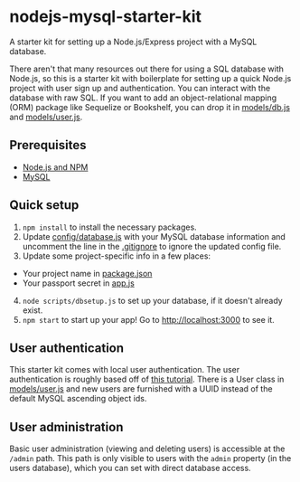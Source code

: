 # nodejs-mysql-starter-kit
A starter kit for setting up a Node.js/Express project with a MySQL database.

There aren't that many resources out there for using a SQL database with Node.js, so this is a starter kit with boilerplate for setting up a quick Node.js project with user sign up and authentication. You can interact with the database with raw SQL. If you want to add an object-relational mapping (ORM) package like Sequelize or Bookshelf, you can drop it in [models/db.js](../blob/master/models/db.js) and [models/user.js](../blob/master/models/user.js).

## Prerequisites
* [Node.js and NPM](https://nodejs.org/en/)
* [MySQL](https://dev.mysql.com/downloads/installer/)

## Quick setup
1. `npm install` to install the necessary packages.
2. Update [config/database.js](../blob/master/config/database.js) with your MySQL database information and uncomment the line in the [.gitignore](../blob/master/.gitignore) to ignore the updated config file.
3. Update some project-specific info in a few places:
  * Your project name in [package.json](../blob/master/package.json)
  * Your passport secret in [app.js](../blob/master/app.js)
4. `node scripts/dbsetup.js` to set up your database, if it doesn't already exist.
5. `npm start` to start up your app! Go to [http://localhost:3000](http://localhost:3000) to see it.

## User authentication
This starter kit comes with local user authentication. The user authentication is roughly based off of [this tutorial](https://scotch.io/tutorials/easy-node-authentication-setup-and-local). There is a User class in [models/user.js](../blob/master/models/user.js) and new users are furnished with a UUID instead of the default MySQL ascending object ids.

## User administration
Basic user administration (viewing and deleting users) is accessible at the `/admin` path. This path is only visible to users with the `admin` property (in the users database), which you can set with direct database access.
